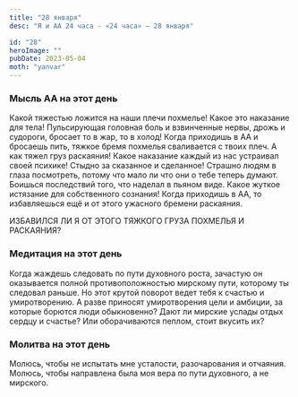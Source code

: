 ```yaml
---
title: "28 января"
desc: "Я и АА 24 часа - «24 часа» — 28 января"

id: "28"
heroImage: ""
pubDate: 2023-05-04
moth: "yanvar"
---
```


### Мысль АА на этот день

Какой тяжестью ложится на наши плечи похмелье! Какое это наказание для тела!
Пульсирующая головная боль и взвинченные нервы, дрожь и судороги, бросает то в
жар, то в холод! Когда приходишь в АА и бросаешь пить, тяжкое бремя похмелья
сваливается с твоих плеч. А как тяжел груз раскаяния! Какое наказание каждый
из нас устраивал своей психике! Стыдно за сказанное и сделанное! Страшно людям
в глаза посмотреть, потому что мало ли что они о тебе теперь думают. Боишься
последствий того, что наделал в пьяном виде. Какое жуткое истязание для
собственного сознания! Когда приходишь в АА, то избавляешься ещё и от этого
ужасного бремени раскаяния.

ИЗБАВИЛСЯ ЛИ Я ОТ ЭТОГО ТЯЖКОГО ГРУЗА ПОХМЕЛЬЯ И РАСКАЯНИЯ?

### Медитация на этот день

Когда жаждешь следовать по пути духовного роста, зачастую он оказывается
полной противоположностью мирскому пути, которому ты следовал раньше. Но этот
крутой поворот ведет тебя к счастью и умиротворению. А разве приносят
умиротворения цели и амбиции, за которые борются люди обыкновенно? Дают ли
мирские услады отдых сердцу и счастье? Или оборачиваются пеплом, стоит вкусить
их?

### Молитва на этот день

Молюсь, чтобы не испытать мне усталости, разочарования и отчаяния. Молюсь,
чтобы направлена была моя вера по пути духовного, а не мирского.
